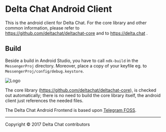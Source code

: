 Delta Chat Android Client
================================================================================

This is the android client for Delta Chat.  For the core library and other common
information, please refer to https://github.com/deltachat/deltachat-core and to
https://delta.chat .


Build
--------------------------------------------------------------------------------

Beside a build in Android Studio, you have to call `ndk-build` in the
`MessengerProj` directory.  Moreover, place a copy of your keyfile eg. to
`MessengerProj/config/debug.keystore`.

![Logo](https://delta.chat/public/images/features/start-img4.png)

The core library (https://github.com/deltachat/deltachat-core), is checked out
automatically; there is no need to build the core library itself, the android
client just references the needed files.

The Delta Chat Android Frontend is based upon
[Telegram FOSS](https://github.com/slp/Telegram-FOSS).

---

Copyright © 2017 Delta Chat contributors
